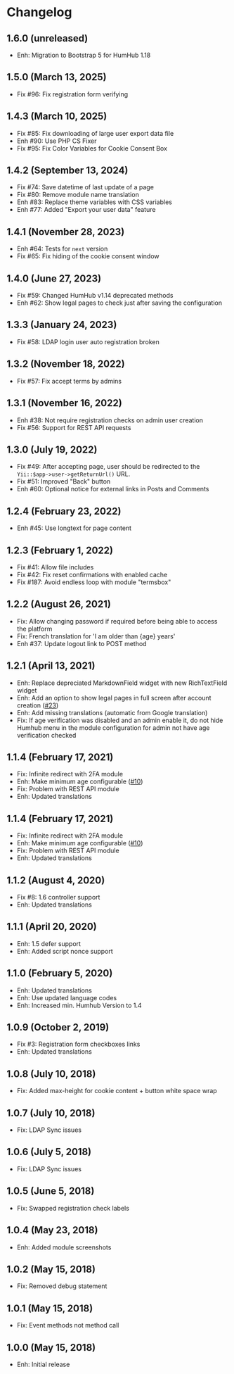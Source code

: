 Changelog
=========

1.6.0 (unreleased)
-------------------------
- Enh: Migration to Bootstrap 5 for HumHub 1.18

1.5.0 (March 13, 2025)
----------------------
- Fix #96: Fix registration form verifying

1.4.3 (March 10, 2025)
----------------------
- Fix #85: Fix downloading of large user export data file
- Enh #90: Use PHP CS Fixer
- Fix #95: Fix Color Variables for Cookie Consent Box

1.4.2 (September 13, 2024)
--------------------------
- Fix #74: Save datetime of last update of a page
- Fix #80: Remove module name translation
- Enh #83: Replace theme variables with CSS variables
- Enh #77: Added "Export your user data" feature 

1.4.1 (November 28, 2023)
-------------------------
- Enh #64: Tests for `next` version
- Fix #65: Fix hiding of the cookie consent window

1.4.0 (June 27, 2023)
---------------------
- Fix #59: Changed HumHub v1.14 deprecated methods 
- Enh #62: Show legal pages to check just after saving the configuration

1.3.3 (January 24, 2023)
------------------------
- Fix #58: LDAP login user auto registration broken

1.3.2 (November 18, 2022)
-------------------------
- Fix #57: Fix accept terms by admins

1.3.1 (November 16, 2022)
---------------------
- Enh #38: Not require registration checks on admin user creation
- Fix #56: Support for REST API requests

1.3.0 (July 19, 2022)
---------------------
- Fix #49: After accepting page, user should be redirected to the `Yii::$app->user->getReturnUrl()` URL.
- Fix #51: Improved "Back" button
- Enh #60: Optional notice for external links in Posts and Comments

1.2.4 (February 23, 2022)
------------------------
- Enh #45: Use longtext for page content

1.2.3 (February 1, 2022)
------------------------
- Fix #41: Allow file includes
- Fix #42: Fix reset confirmations with enabled cache
- Fix #187: Avoid endless loop with module "termsbox"

1.2.2 (August 26, 2021)
-----------------------
- Fix: Allow changing password if required before being able to access the platform
- Fix: French translation for 'I am older than {age} years'
- Enh #37: Update logout link to POST method

1.2.1  (April 13, 2021)
-----------------------
- Enh: Replace depreciated MarkdownField widget with new RichTextField widget
- Enh: Add an option to show legal pages in full screen after account creation ([#23](https://github.com/humhub-contrib/legal/issues/23))
- Enh: Add missing translations (automatic from Google translation)
- Fix: If age verification was disabled and an admin enable it, do not hide Humhub menu in the module configuration for admin not have age verification checked

1.1.4  (February 17, 2021)
--------------------------
- Fix: Infinite redirect with 2FA module
- Enh: Make minimum age configurable ([#10](https://github.com/humhub-contrib/legal/issues/10))
- Fix: Problem with REST API module
- Enh: Updated translations

1.1.4  (February 17, 2021)
--------------------------
- Fix: Infinite redirect with 2FA module
- Enh: Make minimum age configurable ([#10](https://github.com/humhub-contrib/legal/issues/10))
- Fix: Problem with REST API module
- Enh: Updated translations

1.1.2  (August 4, 2020)
-------------------------
- Fix #8: 1.6 controller support
- Enh: Updated translations

1.1.1  (April 20, 2020)
-------------------------
- Enh: 1.5 defer support
- Enh: Added script nonce support

1.1.0  (February 5, 2020)
-------------------------
- Enh: Updated translations
- Enh: Use updated language codes
- Enh: Increased min. Humhub Version to 1.4

1.0.9  (October 2, 2019)
------------------------
- Fix #3: Registration form checkboxes links
- Enh: Updated translations

1.0.8  (July 10, 2018)
-----------------------
- Fix: Added max-height for cookie content + button white space wrap

1.0.7  (July 10, 2018)
-----------------------
- Fix: LDAP Sync issues

1.0.6  (July 5, 2018)
-----------------------
- Fix: LDAP Sync issues

1.0.5  (June 5, 2018)
-----------------------
- Fix: Swapped registration check labels

1.0.4  (May 23, 2018)
-----------------------
- Enh: Added module screenshots

1.0.2  (May 15, 2018)
-----------------------
- Fix: Removed debug statement

1.0.1  (May 15, 2018)
-----------------------
- Fix: Event methods not method call

1.0.0  (May 15, 2018)
-----------------------
- Enh: Initial release
